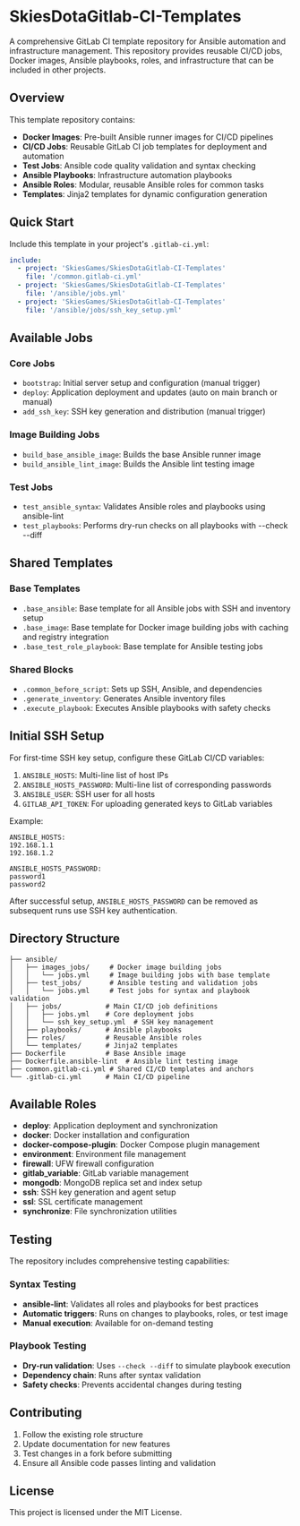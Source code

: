 # SkiesDotaGitlab-CI-Templates

A comprehensive GitLab CI template repository for Ansible automation and infrastructure management. This repository provides reusable CI/CD jobs, Docker images, Ansible playbooks, roles, and infrastructure that can be included in other projects.

## Overview

This template repository contains:

- **Docker Images**: Pre-built Ansible runner images for CI/CD pipelines
- **CI/CD Jobs**: Reusable GitLab CI job templates for deployment and automation
- **Test Jobs**: Ansible code quality validation and syntax checking
- **Ansible Playbooks**: Infrastructure automation playbooks
- **Ansible Roles**: Modular, reusable Ansible roles for common tasks
- **Templates**: Jinja2 templates for dynamic configuration generation

## Quick Start

Include this template in your project's `.gitlab-ci.yml`:

```yaml
include:
  - project: 'SkiesGames/SkiesDotaGitlab-CI-Templates'
    file: '/common.gitlab-ci.yml'
  - project: 'SkiesGames/SkiesDotaGitlab-CI-Templates'
    file: '/ansible/jobs.yml'
  - project: 'SkiesGames/SkiesDotaGitlab-CI-Templates'
    file: '/ansible/jobs/ssh_key_setup.yml'
```

## Available Jobs

### Core Jobs
- `bootstrap`: Initial server setup and configuration (manual trigger)
- `deploy`: Application deployment and updates (auto on main branch or manual)
- `add_ssh_key`: SSH key generation and distribution (manual trigger)

### Image Building Jobs
- `build_base_ansible_image`: Builds the base Ansible runner image
- `build_ansible_lint_image`: Builds the Ansible lint testing image

### Test Jobs
- `test_ansible_syntax`: Validates Ansible roles and playbooks using ansible-lint
- `test_playbooks`: Performs dry-run checks on all playbooks with --check --diff

## Shared Templates

### Base Templates
- `.base_ansible`: Base template for all Ansible jobs with SSH and inventory setup
- `.base_image`: Base template for Docker image building jobs with caching and registry integration
- `.base_test_role_playbook`: Base template for Ansible testing jobs

### Shared Blocks
- `.common_before_script`: Sets up SSH, Ansible, and dependencies
- `.generate_inventory`: Generates Ansible inventory files
- `.execute_playbook`: Executes Ansible playbooks with safety checks

## Initial SSH Setup

For first-time SSH key setup, configure these GitLab CI/CD variables:

1. `ANSIBLE_HOSTS`: Multi-line list of host IPs
2. `ANSIBLE_HOSTS_PASSWORD`: Multi-line list of corresponding passwords
3. `ANSIBLE_USER`: SSH user for all hosts
4. `GITLAB_API_TOKEN`: For uploading generated keys to GitLab variables

Example:
```
ANSIBLE_HOSTS:
192.168.1.1
192.168.1.2

ANSIBLE_HOSTS_PASSWORD:
password1
password2
```

After successful setup, `ANSIBLE_HOSTS_PASSWORD` can be removed as subsequent runs use SSH key authentication.

## Directory Structure

```
├── ansible/
│   ├── images_jobs/     # Docker image building jobs
│   │   └── jobs.yml     # Image building jobs with base template
│   ├── test_jobs/       # Ansible testing and validation jobs
│   │   └── jobs.yml     # Test jobs for syntax and playbook validation
│   ├── jobs/           # Main CI/CD job definitions
│   │   ├── jobs.yml    # Core deployment jobs
│   │   └── ssh_key_setup.yml  # SSH key management
│   ├── playbooks/      # Ansible playbooks
│   ├── roles/          # Reusable Ansible roles
│   └── templates/      # Jinja2 templates
├── Dockerfile          # Base Ansible image
├── Dockerfile.ansible-lint  # Ansible lint testing image
├── common.gitlab-ci.yml # Shared CI/CD templates and anchors
└── .gitlab-ci.yml      # Main CI/CD pipeline
```

## Available Roles

- **deploy**: Application deployment and synchronization
- **docker**: Docker installation and configuration
- **docker-compose-plugin**: Docker Compose plugin management
- **environment**: Environment file management
- **firewall**: UFW firewall configuration
- **gitlab_variable**: GitLab variable management
- **mongodb**: MongoDB replica set and index setup
- **ssh**: SSH key generation and agent setup
- **ssl**: SSL certificate management
- **synchronize**: File synchronization utilities

## Testing

The repository includes comprehensive testing capabilities:

### Syntax Testing
- **ansible-lint**: Validates all roles and playbooks for best practices
- **Automatic triggers**: Runs on changes to playbooks, roles, or test image
- **Manual execution**: Available for on-demand testing

### Playbook Testing
- **Dry-run validation**: Uses `--check --diff` to simulate playbook execution
- **Dependency chain**: Runs after syntax validation
- **Safety checks**: Prevents accidental changes during testing

## Contributing

1. Follow the existing role structure
2. Update documentation for new features
3. Test changes in a fork before submitting
4. Ensure all Ansible code passes linting and validation

## License

This project is licensed under the MIT License.
